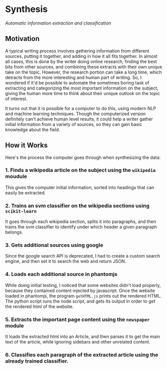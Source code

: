  # Synthesis
*Automatic information extraction and classification*

## Motivation
A typical writing process involves gathering information from different sources, putting it together,
and adding in how it all fits together.  In almost all cases, this is done by the writer doing online research, finding the best
bits from other sources, and combining these extracts with their own unique take on the topic.  However, the research
portion can take a long time, which detracts from the more interesting and human part of writing.  So, I wondered if it'd be possible
to automate the sometimes boring task of extracting and categorizing the most important information on the subject, giving the
human more time to think about their unique outlook on the topic of interest.

It turns out that it is possible for a computer to do this, using modern NLP and machine learning techniques.  Though the
computerized version definitely can't achieve human level results, it could help a writer gather initial information from a variety
of sources, so they can gain basic knowledge about the field.

## How it Works
Here's the process the computer goes through when synthesizing the data:

### 1. Finds a wikipedia article on the subject using the `wikipedia` moudule
This gives the computer initial information, sorted into headings that can easily be extracted.

### 2. Trains an svm classifier on the wikipedia sections using `scikit-learn`
It goes through each wikipedia section, splits it into paragraphs, and then trains the svm classifier to identify under which header
a given paragraph belongs.

### 3. Gets additional sources using google
Since the google search API is deprecated, I had to create a custom search engine, and then set it to search the web and return JSON.

### 4. Loads each additional source in phantomjs
While doing initial testing, I noticed that some websites didn't load properly, because they contained content injected by javascript.
Once the website loaded in phantomjs, the program `getHTML.js` prints out the rendered HTML.  The python script runs the node script,
and gets its output in order to get the rendered html of the website.

### 5. Extracts the important page content using the `newspaper` module
It loads the extracted html into an Article, and then parses it to get the main text of the article, while ignoring sidebars and other
unrelated content.

### 6. Classifies each paragraph of the extracted article using the already trained classifier.